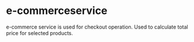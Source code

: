 # e-commerceservice
e-commerce service is used for checkout operation.
Used to calculate total price for selected products.